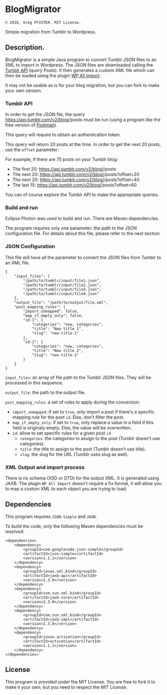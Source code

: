 # BlogMigrator

	© 2018, Greg PFISTER. MIT License.

Simple migration from Tumblr to Wordpress.

## Description.

BlogMigrator is a simple Java program to convert Tumblr JSON files to an XML to import in Wordpress. The JSON files are downloaded calling the [Tumblr API](https://www.tumblr.com/docs/en/api/v2) (query Posts). It then generates a custom XML file which can then be loaded using the plugin [WP All Import](http://www.wpallimport.com).

It may not be usable as is for your blog migration, but you can fork to make your own version.

### Tumblr API

In order to get the JSON file, the query https://api.tumblr.com/v2/blog/<blog URI>/posts must be run (using a program like the free version of [Postman](https://www.getpostman.com)).

This query will require to obtain an authentication token.

This query will return 20 posts at the time. In order to get the next 20 posts, use the `offset` parameter:

For example, if there are 75 posts on your Tumblr blog:

  - The first 20: https://api.tumblr.com/v2/blog/<blog URI>/posts
  - The next 20: https://api.tumblr.com/v2/blog/<blog URI>/posts?offset=20
  - The next 20: https://api.tumblr.com/v2/blog/<blog URI>/posts?offset=40
  - The last 15: https://api.tumblr.com/v2/blog/<blog URI>/posts?offset=60
  
You can of course explore the Tumblr API to make the appropriate queries.

### Build and run

Eclipse Photon was used to build and run. There are Maven dependencies.

The program requires only one parameter: the path to the JSON configuration file. For details about this file, please refer to the next section.

### JSON Configuration

This file will have all the parameter to convert the JSON files from Tumblr to an XML file.

	{
		"input_files": [
			"/path/to/tumblr/input/file1.json",
			"/path/to/tumblr/input/file2.json",
			"/path/to/tumblr/input/file3.json",
			"/path/to/tumblr/input/file4.json"
		],
		"output_file": "/path/to/output/file.xml",
		"post_mapping_rules": {
			"import_unmapped": false,
			"map_if_empty_only": false,
			"id-1": {
				"categories": "new, categories",
				"title": "New title 1",
				"slug": "new-title-1"
			},
			"id-2": {
				"categories": "new, categories",
				"title": "New title 2",
				"slug": "new-title-2"
			}
		}
	}

`input_files`: an array of file path to the Tumblr JSON files. They will be processed in this sequence.

`output_file`: the path to the output file.

`post_mapping_rules`: a set of rules to apply during the conversion:
  - `import_unmapped`: if set to `true`, only import a post if there's a specific mapping rule for the post `id`. Else, don't filter the post.
  - `map_if_empty_only`: if set to `true`, only replace a value in a field if this field is originaly empty. Else, the value will be overwritten.
  - `id`: allow to set specific rules for a given post `id`
    - `categories`: the categories to assign to the post (Tumblr doesn't use categories).
    - `title`: the title to assign to the post (Tumblr doesn't use title).
    - `slug`: the slug for the URL (Tumblr uses slug as well).
     
### XML Output and import process

There is no schema (XSD or DTD) for the output XML. It is generated using JAXB. The plugin `WP All Import` doesn't require a fix format, it will allow you to map a custom XML to each object you are trying to load.

## Dependencies

This program requires `JSON-Simple` and `JAXB`.

To build the code, only the following Maven dependencies must be resolved:

	<dependencies>
		<dependency>
			<groupId>com.googlecode.json-simple</groupId>
			<artifactId>json-simple</artifactId>
			<version>1.1.1</version>
		</dependency>
		<dependency>
			<groupId>javax.xml.bind</groupId>
			<artifactId>jaxb-api</artifactId>
			<version>2.3.0</version>
		</dependency>
		<dependency>
			<groupId>com.sun.xml.bind</groupId>
			<artifactId>jaxb-core</artifactId>
			<version>2.3.0</version>
		</dependency>
		<dependency>
			<groupId>com.sun.xml.bind</groupId>
			<artifactId>jaxb-impl</artifactId>
			<version>2.3.0</version>
		</dependency>
		<dependency>
			<groupId>javax.activation</groupId>
			<artifactId>activation</artifactId>
			<version>1.1.1</version>
		</dependency>
	</dependencies>
	
## License

This program is provided under the MIT License. You are free to fork it to make it your own, but you need to respect the MIT License.